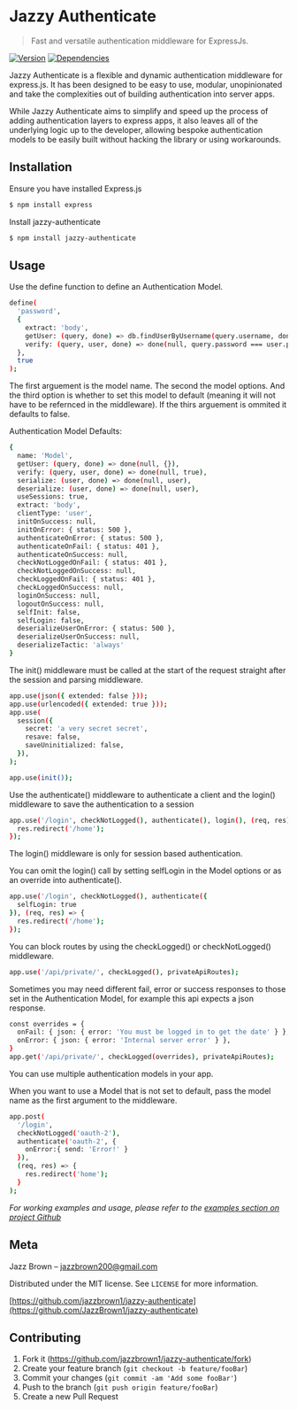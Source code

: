 # Jazzy Authenticate
> Fast and versatile authentication middleware for ExpressJs.

[![Version][npm-version]][npm-url]
[![Dependencies][npm-dependencies]][npm-url]

Jazzy Authenticate is a flexible and dynamic authentication middleware for express.js. It has been designed to be easy to use, modular, unopinionated and take the complexities out of building authentication into server apps.

While Jazzy Authenticate aims to simplify and speed up the process of adding authentication layers to express apps, it also leaves all of the underlying logic up to the developer, allowing bespoke authentication models to be easily built without hacking the library or using workarounds.


## Installation


Ensure you have installed Express.js

```sh
$ npm install express
```

Install jazzy-authenticate

```sh
$ npm install jazzy-authenticate
```

## Usage


Use the define function to define an Authentication Model.

```sh
define(
  'password',
  {
    extract: 'body',
    getUser: (query, done) => db.findUserByUsername(query.username, done)
    verify: (query, user, done) => done(null, query.password === user.password)
  },
  true
);
```

The first arguement is the model name. The second the model options. And the third option is whether to set this model to default (meaning it will not have to be refernced in the middleware). If the thirs arguement is ommited it defaults to false.

Authentication Model Defaults:

```sh
{
  name: 'Model',
  getUser: (query, done) => done(null, {}),
  verify: (query, user, done) => done(null, true),
  serialize: (user, done) => done(null, user),
  deserialize: (user, done) => done(null, user),
  useSessions: true,
  extract: 'body',
  clientType: 'user',
  initOnSuccess: null,
  initOnError: { status: 500 },
  authenticateOnError: { status: 500 },
  authenticateOnFail: { status: 401 },
  authenticateOnSuccess: null,
  checkNotLoggedOnFail: { status: 401 },
  checkNotLoggedOnSuccess: null,
  checkLoggedOnFail: { status: 401 },
  checkLoggedOnSuccess: null,
  loginOnSuccess: null,
  logoutOnSuccess: null,
  selfInit: false,
  selfLogin: false,
  deserializeUserOnError: { status: 500 },
  deserializeUserOnSuccess: null,
  deserializeTactic: 'always'
}
```

The init() middleware must be called at the start of the request straight after the session and parsing middleware.

```sh
app.use(json({ extended: false }));
app.use(urlencoded({ extended: true }));
app.use(
  session({
    secret: 'a very secret secret',
    resave: false,
    saveUninitialized: false,
  }),
);

app.use(init());
```

Use the authenticate() middleware to authenticate a client and the login() middleware to save the authentication to a session

```sh
app.use('/login', checkNotLogged(), authenticate(), login(), (req, res) => {
  res.redirect('/home');
});

```

The login() middleware is only for session based authentication.

You can omit the login() call by setting selfLogin in the Model options or as an override into authenticate().

```sh
app.use('/login', checkNotLogged(), authenticate({
  selfLogin: true
}), (req, res) => {
  res.redirect('/home');
});
```

You can block routes by using the checkLogged() or checkNotLogged() middleware.

```sh
app.use('/api/private/', checkLogged(), privateApiRoutes);
```

Sometimes you may need different fail, error or success responses to those set in the Authentication Model, for example this api expects a json response.

```sh
const overrides = {
  onFail: { json: { error: 'You must be logged in to get the date' } },
  onError: { json: { error: 'Internal server error' } },
}
app.get('/api/private/', checkLogged(overrides), privateApiRoutes);
```

You can use multiple authentication models in your app.

When you want to use a Model that is not set to default, pass the model name as the first argument to the middleware.

```sh
app.post(
  '/login',
  checkNotLogged('oauth-2'),
  authenticate('oauth-2', {
    onError:{ send: 'Error!' }
  }),
  (req, res) => {
    res.redirect('home');
  }
);

```

_For working examples and usage, please refer to the [examples section on project Github](https://github.com/JazzBrown1/jazzy-authenticate/tree/master/examples/)_


## Meta

Jazz Brown – jazzbrown200@gmail.com

Distributed under the MIT license. See ``LICENSE`` for more information.

[https://github.com/jazzbrown1/jazzy-authenticate](https://github.com/JazzBrown1/jazzy-authenticate)

## Contributing

1. Fork it (<https://github.com/jazzbrown1/jazzy-authenticate/fork>)
2. Create your feature branch (`git checkout -b feature/fooBar`)
3. Commit your changes (`git commit -am 'Add some fooBar'`)
4. Push to the branch (`git push origin feature/fooBar`)
5. Create a new Pull Request

<!-- Markdown link & img dfn's -->
[npm-version]: https://img.shields.io/npm/v/jazzy-authenticate
[npm-dependencies]: https://img.shields.io/david/jazzbrown1/jazzy-authenticate
[npm-downloads]: https://img.shields.io/npm/dm/jazzy-authenticate
[npm-url]: https://npmjs.org/jazzy-authenticate/
